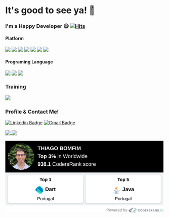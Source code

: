 # It's good to see ya! 👋

### I'm a Happy Developer 😄 [![Hits](https://hits.seeyoufarm.com/api/count/incr/badge.svg?url=https%3A%2F%2Fgithub.com%2FthiagoBfim%2Fhit-counter&count_bg=%2379C83D&title_bg=%23555555&icon=&icon_color=%23E7E7E7&title=hits&edge_flat=false)](https://hits.seeyoufarm.com)

#### Platform

<img src="https://img.shields.io/badge/-Flutter-02569B.svg?logo=flutter&style=plastic"> <img src="https://img.shields.io/badge/-Angular-c40904?logo=Angular&style=plastic"> <img src="https://img.shields.io/badge/-Git-ff9c8a.svg?logo=git&style=plastic"> <img src="https://img.shields.io/badge/Spring-8eedc2.svg?logo=spring&style=plastic"> <img src="https://img.shields.io/badge/-Firebase-FFCA28.svg?logo=firebase&style=plastic"> <img src="https://img.shields.io/badge/-Docker-85d2ff.svg?logo=docker&style=plastic">
<img src="https://img.shields.io/badge/-Kubernetes-51b1e8.svg?logo=kubernetes&style=plastic">

#### Programing Language

 <img src="https://img.shields.io/badge/-Dart-00599C.svg?logo=dart&style=plastic"> <img src="https://img.shields.io/badge/-JavaScript-fffbdb.svg?logo=JavaScript&style=plastic"> <img src="https://img.shields.io/badge/-Java-007396.svg?logo=java&style=plastic">


### Training

 <img src="https://img.shields.io/badge/-Microservices-005571.svg?logo=Kafka&style=plastic">

### Profile & Contact Me!
[![Linkedin Badge](https://img.shields.io/badge/-Thiago%20Bomfim-02569B?style=flat-square&logo=Linkedin&logoColor=white&link=https://www.linkedin.com/in/thiagoBfim/)](https://www.linkedin.com/in/thiagoBfim/)
[![Gmail Badge](https://img.shields.io/badge/Thiago%20Bomfim%20Gmail-02569B?style=flat-square&logo=Gmail&logoColor=white&link=mailto:thiago.bomfim.work@gmail.com)](mailto:thiago.bomfim.work@gmail.com)






<a href="https://github.com/thiagobfim?tab=repositories">
  <img height="250" align="center" src="https://github-readme-stats.vercel.app/api/top-langs/?username=thiagobfim&hide=jupyter%20notebook&theme=dracula&hide_langs_below=0" />
</a>

<a href="https://github.com/thiagobfim">
  <img height="250" align="center" src="https://github-readme-stats.vercel.app/api?username=thiagobfim&show_icons=true&theme=dracula&include_all_commits=true&title_color=7221ff&count_private=true"/>
</a>

 <br/>
 <br/>

 <a href="https://profile.codersrank.io/user/thiagobfim">
    <img width="500" align="center" src="WorldWide.png?raw=true 'CodersRank'"
</a>
